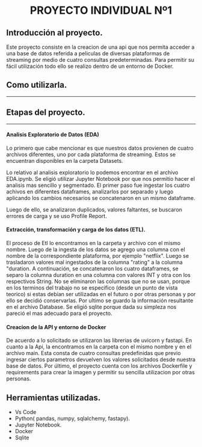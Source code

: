 

# <h1 align=center> **PROYECTO INDIVIDUAL Nº1** </h1>

## **Introducción al proyecto.**
Este proyecto consiste en la creacion de una api que nos permita acceder a una base de datos referida a peliculas de diversas plataformas de streaming por medio de cuatro consultas predeterminadas. Para permitir su fácil utilización todo ello se realizo dentro de un entorno de Docker. 

## **Como utilizarla.**

<hr>  

## **Etapas del proyecto.**

<hr>  

#### **Analisis Exploratorio de Datos (EDA)**

Lo primero que cabe mencionar es que nuestros datos provienen de cuatro archivos diferentes, uno por cada plataforma de streaming. Estos se encuentran disponibles en la carpeta Datasets.

Lo relativo al analisis exploratorio  lo podemos encontrar en el archivo EDA.ipynb. Se eligió utilizar Jupyter Notebook por que nos permitio hacer el analisis mas sencillo y segmentado.
El primer paso fue ingestar los cuatro achivos en diferentes dataframes, analizarlos por separado y luego aplicando los cambios necesarios se concatenaron en un mismo dataframe.

Luego de ello, se analizaron duplicados, valores faltantes, se buscaron errores de carga y se uso Profile Report.

#### **Extracción, transformación y carga de los datos (ETL).**

El proceso de Etl lo encontramos en la carpeta y archivo con el mismo nombre. Luego de la ingesta de los datos se agrego una columna con el nombre de la correspondiente plataforma, por ejemplo "netflix". 
Luego se trasladaron valores mal ingestados de la columna "rating" a la columna "duration. A continuación, se concatenaron los cuatro dataframes, se separo la columna duration en una columna con valores INT y otra con los respectivos String.
No se eliminaron las columnas que no se usan, porque en los terminos del trabajo no se especifico (desde un punto de vista teorico) si estas debían ser utilizadas en el futuro o por otras personas y por ello se decidió conservarlas.
Por ultimo se guardo la información resultante en el archivo  Database. Se eligió sqlite porque dada su simpleza nos pareció el mas adecuado para el proyecto.
#### **Creacion de la API y entorno de Docker**
De acuerdo a lo solicitado se utilizaron las librerias de uvicorn y fastapi. 
En cuanto a la Api, la encontramos en la carpeta con el mismo nombre y en el archivo main. Esta consta de cuatro consultas predefinidas que previo ingresar ciertos parametros devuelven los valores solicitados desde nuestra base de datos.
Por último, el proyecto cuenta con los archivos Dockerfile y requirements para crear la imagen y permitir su sencilla utilizacion por otras personas. 

## **Herramientas utilizadas.**

* Vs Code
* Python( pandas, numpy, sqlalchemy, fastapy).
* Jupyter Notebook.
* Docker
* Sqlite
